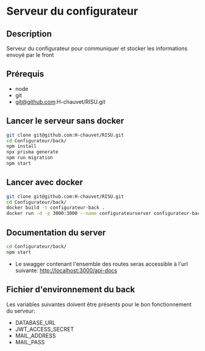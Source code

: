 # Serveur du configurateur

## Description
Serveur du configurateur pour communiquer et stocker les informations envoyé par le front

## Prérequis
* node
* git
* git@github.com:H-chauvet/RISU.git

## Lancer le serveur sans docker
```bash
git clone git@github.com:H-chauvet/RISU.git
cd Configurateur/back/
npm install
npx prisma generate
npm run migration
npm start
```

## Lancer avec docker
```bash
git clone git@github.com:H-chauvet/RISU.git
cd Configurateur/back/
docker build -t configurateur-back .
docker run -d -p 3000:3000 --name configurateurserver configurateur-back
```

## Documentation du server
```bash
cd Configurateur/back/
npm start
```
* Le swagger contenant l'ensemble des routes seras accessible à l'url suivante: [http://localhost:3000/api-docs](http://localhost:3000/api-docs)

## Fichier d'environnement du back
Les variables suivantes doivent être présents pour le bon fonctionnement du serveur:
* DATABASE_URL
* JWT_ACCESS_SECRET
* MAIL_ADDRESS
* MAIL_PASS

